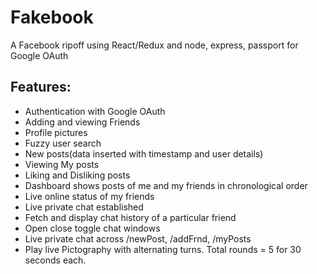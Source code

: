 # Fakebook

A Facebook ripoff using React/Redux and node, express, passport for Google OAuth

## Features:

- Authentication with Google OAuth
- Adding and viewing Friends
- Profile pictures
- Fuzzy user search
- New posts(data inserted with timestamp and user details)
- Viewing My posts
- Liking and Disliking posts
- Dashboard shows posts of me and my friends in chronological order
- Live online status of my friends
- Live private chat established
- Fetch and display chat history of a particular friend
- Open close toggle chat windows
- Live private chat across /newPost, /addFrnd, /myPosts
- Play live Pictography with alternating turns. Total rounds = 5 for 30 seconds each.
